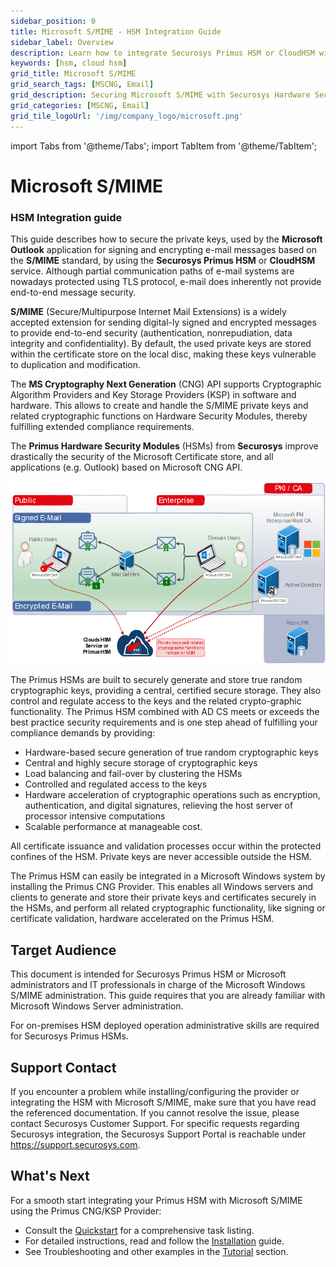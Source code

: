 ```yaml
---
sidebar_position: 0
title: Microsoft S/MIME - HSM Integration Guide
sidebar_label: Overview
description: Learn how to integrate Securosys Primus HSM or CloudHSM with Microsoft S/MIME to enhance email security in Outlook. This guide covers securing private keys, ensuring end-to-end encryption, and meeting compliance requirements using hardware-based cryptographic protection. Ideal for IT professionals and administrators managing Windows-based S/MIME deployments.
keywords: [hsm, cloud hsm]
grid_title: Microsoft S/MIME
grid_search_tags: [MSCNG, Email]
grid_description: Securing Microsoft S/MIME with Securosys Hardware Security Modules (HSMs)
grid_categories: [MSCNG, Email]
grid_tile_logoUrl: '/img/company_logo/microsoft.png'
---
```


import Tabs from '@theme/Tabs';
import TabItem from '@theme/TabItem';

# Microsoft S/MIME
### HSM Integration guide

This guide describes how to secure the private keys, used by the **Microsoft Outlook** application for signing and encrypting e-mail messages based on the **S/MIME** standard, by using the **Securosys Primus HSM** or **CloudHSM** service. Although partial communication paths of e-mail systems are nowadays protected using TLS protocol, e-mail does inherently not provide end-to-end message security.

**S/MIME** (Secure/Multipurpose Internet Mail Extensions) is a widely accepted extension for sending digital-ly signed and encrypted messages to provide end-to-end security (authentication, nonrepudiation, data integrity and confidentiality). By default, the used private keys are stored within the certificate store on the local disc, making these keys vulnerable to duplication and modification.

The **MS Cryptography Next Generation** (CNG) API supports Cryptographic Algorithm Providers and Key Storage Providers (KSP) in software and hardware. This allows to create and handle the S/MIME private keys and related cryptographic functions on Hardware Security Modules, thereby fulfilling extended compliance requirements.

The **Primus Hardware Security Modules** (HSMs) from **Securosys** improve drastically the security of the Microsoft Certificate store, and all applications (e.g. Outlook) based on Microsoft CNG API. 

![](./img/Diagram-old.png)

The Primus HSMs are built to securely generate and store true random cryptographic keys, providing a central, certified secure storage. They also control and regulate access to the keys and the related crypto-graphic functionality. The Primus HSM combined with AD CS meets or exceeds the best practice security requirements and is one step ahead of fulfilling your compliance demands by providing:
- Hardware-based secure generation of true random cryptographic keys
- Central and highly secure storage of cryptographic keys
- Load balancing and fail-over by clustering the HSMs
- Controlled and regulated access to the keys
- Hardware acceleration of cryptographic operations such as encryption, authentication, and digital signatures, relieving the host server of processor intensive computations
- Scalable performance at manageable cost. 

All certificate issuance and validation processes occur within the protected confines of the HSM. Private keys are never accessible outside the HSM.

The Primus HSM can easily be integrated in a Microsoft Windows system by installing the Primus CNG Provider. This enables all Windows servers and clients to generate and store their private keys and certificates securely in the HSMs, and perform all related cryptographic functionality, like signing or certificate validation, hardware accelerated on the Primus HSM.

## Target Audience

This document is intended for Securosys Primus HSM or Microsoft administrators and IT professionals in charge of the Microsoft Windows S/MIME administration. This guide requires that you are already familiar with Microsoft Windows Server administration.

For on-premises HSM deployed operation administrative skills are required for Securosys Primus HSMs.

## Support Contact

If you encounter a problem while installing/configuring the provider or
integrating the HSM with Microsoft S/MIME, make sure that you have read the
referenced documentation. If you cannot resolve the issue, please
contact Securosys Customer Support. For specific requests regarding
Securosys integration, the Securosys
Support Portal is reachable under https://support.securosys.com.

## What's Next

For a smooth start integrating your Primus HSM with Microsoft S/MIME using the Primus CNG/KSP Provider:
- Consult the [Quickstart](./Quickstart.md) for a comprehensive task listing.
- For detailed instructions, read and follow the [Installation](/ms-smime/Installation/prerequisites) guide.
- See Troubleshooting and other examples in the [Tutorial](/ms-smime/Tutorials/emails) section.